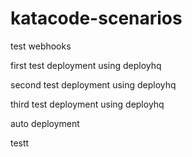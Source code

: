# katacode-scenarios

test webhooks

first test deployment using deployhq

second test deployment using deployhq

third test deployment using deployhq

auto deployment

testt
